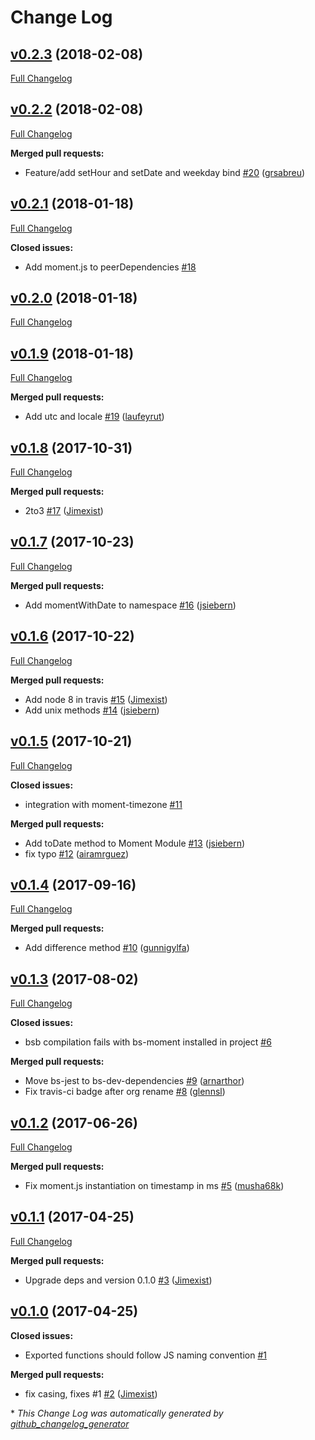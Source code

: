 # Change Log

## [v0.2.3](https://github.com/reasonml-community/bs-moment/tree/v0.2.3) (2018-02-08)
[Full Changelog](https://github.com/reasonml-community/bs-moment/compare/v0.2.2...v0.2.3)

## [v0.2.2](https://github.com/reasonml-community/bs-moment/tree/v0.2.2) (2018-02-08)
[Full Changelog](https://github.com/reasonml-community/bs-moment/compare/v0.2.1...v0.2.2)

**Merged pull requests:**

- Feature/add setHour and setDate and weekday bind [\#20](https://github.com/reasonml-community/bs-moment/pull/20) ([grsabreu](https://github.com/grsabreu))

## [v0.2.1](https://github.com/reasonml-community/bs-moment/tree/v0.2.1) (2018-01-18)
[Full Changelog](https://github.com/reasonml-community/bs-moment/compare/v0.2.0...v0.2.1)

**Closed issues:**

- Add moment.js to peerDependencies [\#18](https://github.com/reasonml-community/bs-moment/issues/18)

## [v0.2.0](https://github.com/reasonml-community/bs-moment/tree/v0.2.0) (2018-01-18)
[Full Changelog](https://github.com/reasonml-community/bs-moment/compare/v0.1.9...v0.2.0)

## [v0.1.9](https://github.com/reasonml-community/bs-moment/tree/v0.1.9) (2018-01-18)
[Full Changelog](https://github.com/reasonml-community/bs-moment/compare/v0.1.8...v0.1.9)

**Merged pull requests:**

- Add utc and locale  [\#19](https://github.com/reasonml-community/bs-moment/pull/19) ([laufeyrut](https://github.com/laufeyrut))

## [v0.1.8](https://github.com/reasonml-community/bs-moment/tree/v0.1.8) (2017-10-31)
[Full Changelog](https://github.com/reasonml-community/bs-moment/compare/v0.1.7...v0.1.8)

**Merged pull requests:**

- 2to3 [\#17](https://github.com/reasonml-community/bs-moment/pull/17) ([Jimexist](https://github.com/Jimexist))

## [v0.1.7](https://github.com/reasonml-community/bs-moment/tree/v0.1.7) (2017-10-23)
[Full Changelog](https://github.com/reasonml-community/bs-moment/compare/v0.1.6...v0.1.7)

**Merged pull requests:**

- Add momentWithDate to namespace [\#16](https://github.com/reasonml-community/bs-moment/pull/16) ([jsiebern](https://github.com/jsiebern))

## [v0.1.6](https://github.com/reasonml-community/bs-moment/tree/v0.1.6) (2017-10-22)
[Full Changelog](https://github.com/reasonml-community/bs-moment/compare/v0.1.5...v0.1.6)

**Merged pull requests:**

- Add node 8 in travis [\#15](https://github.com/reasonml-community/bs-moment/pull/15) ([Jimexist](https://github.com/Jimexist))
- Add unix methods [\#14](https://github.com/reasonml-community/bs-moment/pull/14) ([jsiebern](https://github.com/jsiebern))

## [v0.1.5](https://github.com/reasonml-community/bs-moment/tree/v0.1.5) (2017-10-21)
[Full Changelog](https://github.com/reasonml-community/bs-moment/compare/v0.1.4...v0.1.5)

**Closed issues:**

- integration with moment-timezone [\#11](https://github.com/reasonml-community/bs-moment/issues/11)

**Merged pull requests:**

- Add toDate method to Moment Module [\#13](https://github.com/reasonml-community/bs-moment/pull/13) ([jsiebern](https://github.com/jsiebern))
- fix typo [\#12](https://github.com/reasonml-community/bs-moment/pull/12) ([airamrguez](https://github.com/airamrguez))

## [v0.1.4](https://github.com/reasonml-community/bs-moment/tree/v0.1.4) (2017-09-16)
[Full Changelog](https://github.com/reasonml-community/bs-moment/compare/v0.1.3...v0.1.4)

**Merged pull requests:**

- Add difference method [\#10](https://github.com/reasonml-community/bs-moment/pull/10) ([gunnigylfa](https://github.com/gunnigylfa))

## [v0.1.3](https://github.com/reasonml-community/bs-moment/tree/v0.1.3) (2017-08-02)
[Full Changelog](https://github.com/reasonml-community/bs-moment/compare/v0.1.2...v0.1.3)

**Closed issues:**

- bsb compilation fails with bs-moment installed in project [\#6](https://github.com/reasonml-community/bs-moment/issues/6)

**Merged pull requests:**

- Move bs-jest to bs-dev-dependencies [\#9](https://github.com/reasonml-community/bs-moment/pull/9) ([arnarthor](https://github.com/arnarthor))
- Fix travis-ci badge after org rename [\#8](https://github.com/reasonml-community/bs-moment/pull/8) ([glennsl](https://github.com/glennsl))

## [v0.1.2](https://github.com/reasonml-community/bs-moment/tree/v0.1.2) (2017-06-26)
[Full Changelog](https://github.com/reasonml-community/bs-moment/compare/v0.1.1...v0.1.2)

**Merged pull requests:**

- Fix moment.js instantiation on timestamp in ms [\#5](https://github.com/reasonml-community/bs-moment/pull/5) ([musha68k](https://github.com/musha68k))

## [v0.1.1](https://github.com/reasonml-community/bs-moment/tree/v0.1.1) (2017-04-25)
[Full Changelog](https://github.com/reasonml-community/bs-moment/compare/v0.1.0...v0.1.1)

**Merged pull requests:**

- Upgrade deps and version 0.1.0 [\#3](https://github.com/reasonml-community/bs-moment/pull/3) ([Jimexist](https://github.com/Jimexist))

## [v0.1.0](https://github.com/reasonml-community/bs-moment/tree/v0.1.0) (2017-04-25)
**Closed issues:**

- Exported functions should follow JS naming convention [\#1](https://github.com/reasonml-community/bs-moment/issues/1)

**Merged pull requests:**

- fix casing, fixes \#1 [\#2](https://github.com/reasonml-community/bs-moment/pull/2) ([Jimexist](https://github.com/Jimexist))



\* *This Change Log was automatically generated by [github_changelog_generator](https://github.com/skywinder/Github-Changelog-Generator)*